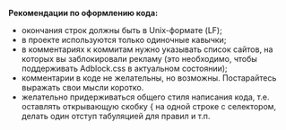 **Рекомендации по оформлению кода:**

  * окончания строк должны быть в Unix-формате (LF);
  * в проекте используются только одиночные кавычки;
  * в комментариях к коммитам нужно указывать список сайтов, на которых вы заблокировали рекламу (это необходимо, чтобы поддерживать Adblock.css в актуальном состоянии);
  * комментарии в коде не желательны, но возможны. Постарайтесь выражать свои мысли коротко.
  * желательно придерживаться общего стиля написания кода, т.е. оставлять открывающую скобку { на одной строке с селектором, делать один отступ табуляцией для правил и т.п.